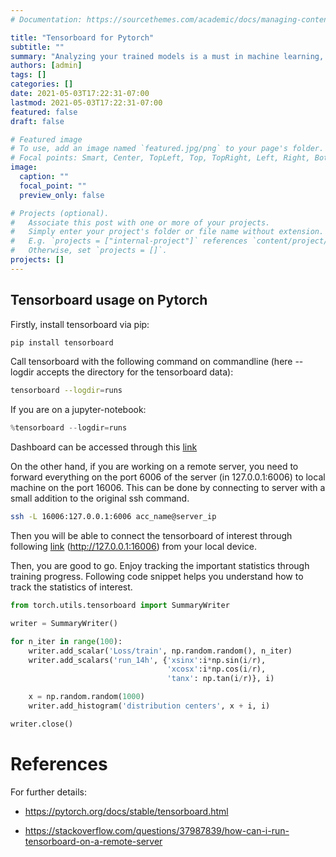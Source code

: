 ```yaml
---
# Documentation: https://sourcethemes.com/academic/docs/managing-content/

title: "Tensorboard for Pytorch"
subtitle: ""
summary: "Analyzing your trained models is a must in machine learning, and one of the most powerful tool to do that is Tensorboard. In this blog post, you will learn how to get started with the Tensorboard for Pytorch."
authors: [admin]
tags: []
categories: []
date: 2021-05-03T17:22:31-07:00
lastmod: 2021-05-03T17:22:31-07:00
featured: false
draft: false

# Featured image
# To use, add an image named `featured.jpg/png` to your page's folder.
# Focal points: Smart, Center, TopLeft, Top, TopRight, Left, Right, BottomLeft, Bottom, BottomRight.
image:
  caption: ""
  focal_point: ""
  preview_only: false

# Projects (optional).
#   Associate this post with one or more of your projects.
#   Simply enter your project's folder or file name without extension.
#   E.g. `projects = ["internal-project"]` references `content/project/deep-learning/index.md`.
#   Otherwise, set `projects = []`.
projects: []
---
```


## Tensorboard usage on Pytorch

Firstly, install tensorboard via pip:

```bash
pip install tensorboard
```

Call tensorboard with the following command on commandline (here --logdir accepts the directory for the tensorboard data):

```bash
tensorboard --logdir=runs
```

If you are on a jupyter-notebook:

```python
%tensorboard --logdir=runs
```

Dashboard can be accessed through this [link](http://localhost:6006/)


On the other hand, if you are working on a remote server, you need to forward everything on the port 6006 of the server (in 127.0.0.1:6006) to local machine on the port 16006. This can be done by connecting to server with a small addition to the original ssh command.
```bash
ssh -L 16006:127.0.0.1:6006 acc_name@server_ip
```

Then you will be able to connect the tensorboard of interest through following [link](http://127.0.0.1:16006) (http://127.0.0.1:16006) from your local device.


Then, you are good to go. Enjoy tracking the important statistics through training progress. Following code snippet helps you understand how to track the statistics of interest.

```python
from torch.utils.tensorboard import SummaryWriter

writer = SummaryWriter()

for n_iter in range(100):
    writer.add_scalar('Loss/train', np.random.random(), n_iter)
    writer.add_scalars('run_14h', {'xsinx':i*np.sin(i/r),
                                   'xcosx':i*np.cos(i/r),
                                   'tanx': np.tan(i/r)}, i)

    x = np.random.random(1000)
    writer.add_histogram('distribution centers', x + i, i)

writer.close()
```

# References

For further details:

- https://pytorch.org/docs/stable/tensorboard.html

- https://stackoverflow.com/questions/37987839/how-can-i-run-tensorboard-on-a-remote-server


